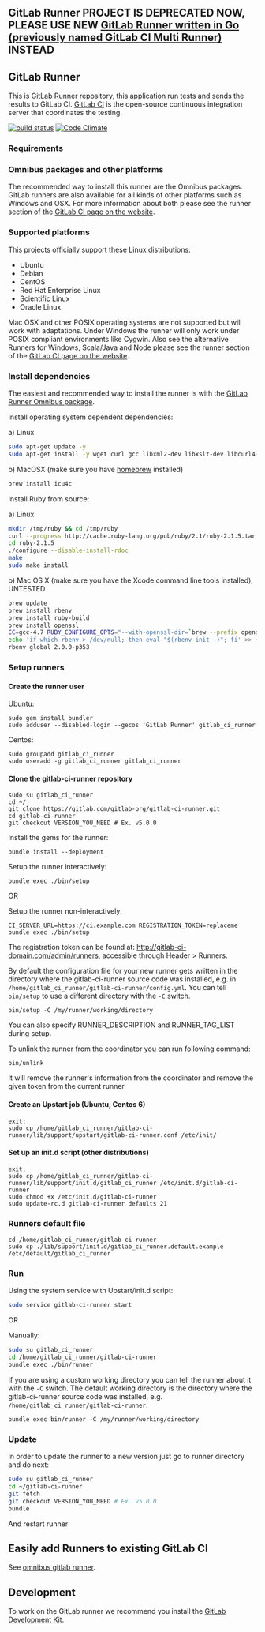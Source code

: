 ## GitLab Runner PROJECT IS DEPRECATED NOW, PLEASE USE NEW [GitLab Runner written in Go (previously named GitLab CI Multi Runner)](https://gitlab.com/gitlab-org/gitlab-ci-multi-runner) INSTEAD

## GitLab Runner

This is GitLab Runner repository, this application run tests and sends the results to GitLab CI.
[GitLab CI](https://about.gitlab.com/gitlab-ci) is the open-source continuous integration server that coordinates the testing.

[![build status](https://ci.gitlab.org/projects/8/status.png?ref=master)](https://ci.gitlab.org/projects/8?ref=master)
[![Code Climate](https://codeclimate.com/github/gitlabhq/gitlab-ci-runner.png)](https://codeclimate.com/github/gitlabhq/gitlab-ci-runner)

### Requirements

### Omnibus packages and other platforms

The recommended way to install this runner are the Omnibus packages.
GitLab runners are also available for all kinds of other platforms such as Windows and OSX.
For more information about both please see the runner section of the [GitLab CI page on the website](https://about.gitlab.com/gitlab-ci/).

### Supported platforms

This projects officially support these Linux distributions:

- Ubuntu
- Debian
- CentOS
- Red Hat Enterprise Linux
- Scientific Linux
- Oracle Linux

Mac OSX and other POSIX operating systems are not supported but will work with adaptations.
Under Windows the runner will only work under POSIX compliant environments like Cygwin.
Also see the alternative Runners for Windows, Scala/Java and Node please see the runner section of the [GitLab CI page on the website](https://about.gitlab.com/gitlab-ci/).

### Install dependencies

The easiest and recommended way to install the runner is with the [GitLab Runner Omnibus package](https://gitlab.com/gitlab-org/omnibus-gitlab-runner/blob/master/doc/install/README.md).

Install operating system dependent dependencies:

a) Linux

```bash
sudo apt-get update -y
sudo apt-get install -y wget curl gcc libxml2-dev libxslt-dev libcurl4-openssl-dev libreadline6-dev libc6-dev libssl-dev make build-essential zlib1g-dev openssh-server git-core libyaml-dev postfix libpq-dev libicu-dev
```

b) MacOSX (make sure you have [homebrew](http://brew.sh/) installed)

```bash
brew install icu4c
```

Install Ruby from source:

a) Linux

```bash
mkdir /tmp/ruby && cd /tmp/ruby
curl --progress http://cache.ruby-lang.org/pub/ruby/2.1/ruby-2.1.5.tar.gz | tar xz
cd ruby-2.1.5
./configure --disable-install-rdoc
make
sudo make install
```

b) Mac OS X (make sure you have the Xcode command line tools installed), UNTESTED

```bash
brew update
brew install rbenv
brew install ruby-build
brew install openssl
CC=gcc-4.7 RUBY_CONFIGURE_OPTS="--with-openssl-dir=`brew --prefix openssl` --with-readline-dir=`brew --prefix readline` --with-gcc=gcc-4.7 --enable-shared" rbenv install 2.0.0-p353
echo 'if which rbenv > /dev/null; then eval "$(rbenv init -)"; fi' >> ~/.profile
rbenv global 2.0.0-p353
```

### Setup runners

#### Create the runner user

Ubuntu:

```
sudo gem install bundler
sudo adduser --disabled-login --gecos 'GitLab Runner' gitlab_ci_runner
```

Centos:

```
sudo groupadd gitlab_ci_runner
sudo useradd -g gitlab_ci_runner gitlab_ci_runner
```

#### Clone the gitlab-ci-runner repository

```
sudo su gitlab_ci_runner
cd ~/
git clone https://gitlab.com/gitlab-org/gitlab-ci-runner.git
cd gitlab-ci-runner
git checkout VERSION_YOU_NEED # Ex. v5.0.0
```

Install the gems for the runner:

```
bundle install --deployment
```

Setup the runner interactively:

```
bundle exec ./bin/setup
```

OR

Setup the runner non-interactively:

```
CI_SERVER_URL=https://ci.example.com REGISTRATION_TOKEN=replaceme bundle exec ./bin/setup
```

The registration token can be found at: <http://gitlab-ci-domain.com/admin/runners>, accessible through Header > Runners.

By default the configuration file for your new runner gets written in the directory where the gitlab-ci-runner source code was installed, e.g. in `/home/gitlab_ci_runner/gitlab-ci-runner/config.yml`.
You can tell `bin/setup` to use a different directory with the `-C` switch.

```
bin/setup -C /my/runner/working/directory
```

You can also specify RUNNER_DESCRIPTION and RUNNER_TAG_LIST during setup.

To unlink the runner from the coordinator you can run following command:

```
bin/unlink
```

It will remove the runner's information from the coordinator and remove the given token from the current runner

#### Create an Upstart job (Ubuntu, Centos 6)

```
exit;
sudo cp /home/gitlab_ci_runner/gitlab-ci-runner/lib/support/upstart/gitlab-ci-runner.conf /etc/init/
```


#### Set up an init.d script (other distributions)

```
exit;
sudo cp /home/gitlab_ci_runner/gitlab-ci-runner/lib/support/init.d/gitlab_ci_runner /etc/init.d/gitlab-ci-runner
sudo chmod +x /etc/init.d/gitlab-ci-runner
sudo update-rc.d gitlab-ci-runner defaults 21
```

### Runners default file

```
cd /home/gitlab_ci_runner/gitlab-ci-runner
sudo cp ./lib/support/init.d/gitlab_ci_runner.default.example /etc/default/gitlab_ci_runner
```

### Run

Using the system service with Upstart/init.d script:

```bash
sudo service gitlab-ci-runner start
```

OR

Manually:

```bash
sudo su gitlab_ci_runner
cd /home/gitlab_ci_runner/gitlab-ci-runner
bundle exec ./bin/runner
```

If you are using a custom working directory you can tell the runner about it with the `-C` switch.
The default working directory is the directory where the gitlab-ci-runner source code was installed, e.g. `/home/gitlab_ci_runner/gitlab-ci-runner`.

```
bundle exec bin/runner -C /my/runner/working/directory
```

### Update

In order to update the runner to a new version just go to runner directory and do next:

```bash
sudo su gitlab_ci_runner
cd ~/gitlab-ci-runner
git fetch
git checkout VERSION_YOU_NEED # Ex. v5.0.0
bundle
```

And restart runner

## Easily add Runners to existing GitLab CI

See [omnibus gitlab runner](https://gitlab.com/gitlab-org/omnibus-gitlab-runner/blob/master/doc/install/README.md).

## Development

To work on the GitLab runner we recommend you install the [GitLab Development Kit](https://gitlab.com/gitlab-org/gitlab-development-kit).
